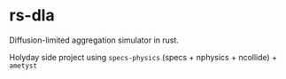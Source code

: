 # rs-dla
Diffusion-limited aggregation simulator in rust.

Holyday side project using `specs-physics` (specs + nphysics + ncollide) + `ametyst`